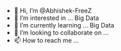 - 👋 Hi, I’m @Abhishek-FreeZ
- 👀 I’m interested in ... Big Data
- 🌱 I’m currently learning ... Big Data
- 💞️ I’m looking to collaborate on ...
- 📫 How to reach me ... 

<!---
Abhishek-FreeZ/Abhishek-FreeZ is a ✨ special ✨ repository because its `README.md` (this file) appears on your GitHub profile.
You can click the Preview link to take a look at your changes.
--->
